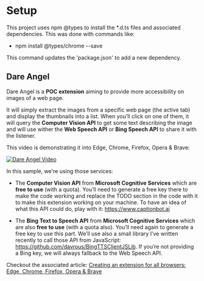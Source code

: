 # Setup

This project uses npm @types to install the *.d.ts files and associated dependencies. This was done with commands like:

* npm install @types/chrome --save

This command updates the 'package.json' to add a new dependency.

## Dare Angel

Dare Angel is a **POC extension** aiming to provide more accessibility on images of a web page.

It will simply extract the images from a specific web page (the active tab) and display the thumbnails into a list. When you’ll click on one of them, it will query the **Computer Vision API** to get some text describing the image and will use wither the **Web Speech API** or **Bing Speech API** to share it with the listener.

This video is demonstrating it into Edge, Chrome, Firefox, Opera & Brave:

[![Dare Angel Video](https://david.blob.core.windows.net/videos/dareangelvideothumb.jpg)](https://www.youtube.com/watch?v=gQ6_CZlIKyo "Dare Angel Video")

In this sample, we're using those services:

* The **Computer Vision API** from **Microsoft Cognitive Services** which are **free to use** (with a quota). You’ll need to generate a free key there to make the code working and replace the TODO section in the code with it to make this extension working on your machine. To have an idea of what this API could do, play with it: https://www.captionbot.ai

* The **Bing Text to Speech API** from **Microsoft Cognitive Services** which are also **free to use** (with a quota also). You’ll need again to generate a free key to use this part. We’ll use also a small library I’ve written recently to call those API from JavaScript: https://github.com/davrous/BingTTSClientJSLib. If you’re not providing a Bing key, we will always fallback to the Web Speech API.

Checkout the associated article: [Creating an extension for all browsers: Edge, Chrome, Firefox, Opera & Brave](https://www.davrous.com/2016/12/07/creating-an-extension-for-all-browsers-edge-chrome-firefox-opera-brave/ "Creating an extension for all browsers: Edge, Chrome, Firefox, Opera & Brave")

